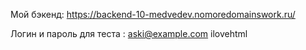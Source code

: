 Мой бэкенд: https://backend-10-medvedev.nomoredomainswork.ru/

Логин и пароль для теста : aski@example.com ilovehtml